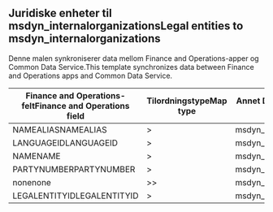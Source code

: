 ## <a name="legal-entities-to-msdyn_internalorganizations"></a><span data-ttu-id="9eaf8-101">Juridiske enheter til msdyn_internalorganizations</span><span class="sxs-lookup"><span data-stu-id="9eaf8-101">Legal entities to msdyn_internalorganizations</span></span>

<span data-ttu-id="9eaf8-102">Denne malen synkroniserer data mellom Finance and Operations-apper og Common Data Service.</span><span class="sxs-lookup"><span data-stu-id="9eaf8-102">This template synchronizes data between Finance and Operations apps and Common Data Service.</span></span>

<span data-ttu-id="9eaf8-103">Finance and Operations-felt</span><span class="sxs-lookup"><span data-stu-id="9eaf8-103">Finance and Operations field</span></span> | <span data-ttu-id="9eaf8-104">Tilordningstype</span><span class="sxs-lookup"><span data-stu-id="9eaf8-104">Map type</span></span> | <span data-ttu-id="9eaf8-105">Annet Dynamics 365-felt</span><span class="sxs-lookup"><span data-stu-id="9eaf8-105">Other Dynamics 365 field</span></span> | <span data-ttu-id="9eaf8-106">Standardverdi</span><span class="sxs-lookup"><span data-stu-id="9eaf8-106">Default value</span></span>
---|---|---|---
<span data-ttu-id="9eaf8-107">NAMEALIAS</span><span class="sxs-lookup"><span data-stu-id="9eaf8-107">NAMEALIAS</span></span> | > | <span data-ttu-id="9eaf8-108">msdyn_namealias</span><span class="sxs-lookup"><span data-stu-id="9eaf8-108">msdyn_namealias</span></span> | 
<span data-ttu-id="9eaf8-109">LANGUAGEID</span><span class="sxs-lookup"><span data-stu-id="9eaf8-109">LANGUAGEID</span></span> | > | <span data-ttu-id="9eaf8-110">msdyn_languageid</span><span class="sxs-lookup"><span data-stu-id="9eaf8-110">msdyn_languageid</span></span> | 
<span data-ttu-id="9eaf8-111">NAME</span><span class="sxs-lookup"><span data-stu-id="9eaf8-111">NAME</span></span> | > | <span data-ttu-id="9eaf8-112">msdyn_name</span><span class="sxs-lookup"><span data-stu-id="9eaf8-112">msdyn_name</span></span> | 
<span data-ttu-id="9eaf8-113">PARTYNUMBER</span><span class="sxs-lookup"><span data-stu-id="9eaf8-113">PARTYNUMBER</span></span> | > | <span data-ttu-id="9eaf8-114">msdyn_partynumber</span><span class="sxs-lookup"><span data-stu-id="9eaf8-114">msdyn_partynumber</span></span> | 
<span data-ttu-id="9eaf8-115">none</span><span class="sxs-lookup"><span data-stu-id="9eaf8-115">none</span></span> | >> | <span data-ttu-id="9eaf8-116">msdyn_type</span><span class="sxs-lookup"><span data-stu-id="9eaf8-116">msdyn_type</span></span> | <span data-ttu-id="9eaf8-117">806380000</span><span class="sxs-lookup"><span data-stu-id="9eaf8-117">806380000</span></span>
<span data-ttu-id="9eaf8-118">LEGALENTITYID</span><span class="sxs-lookup"><span data-stu-id="9eaf8-118">LEGALENTITYID</span></span> | > | <span data-ttu-id="9eaf8-119">msdyn_companycode</span><span class="sxs-lookup"><span data-stu-id="9eaf8-119">msdyn_companycode</span></span> | 

